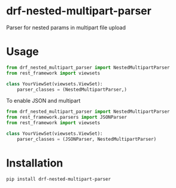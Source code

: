 # drf-nested-multipart-parser
Parser for nested params in multipart file upload


# Usage
```python
from drf_nested_multipart_parser import NestedMultipartParser
from rest_framework import viewsets

class YourViewSet(viewsets.ViewSet):
	parser_classes = (NestedMultipartParser,)
```
To enable JSON and multipart

```python
from drf_nested_multipart_parser import NestedMultipartParser
from rest_framework.parsers import JSONParser
from rest_framework import viewsets

class YourViewSet(viewsets.ViewSet):
	parser_classes = (JSONParser, NestedMultipartParser)
```

# Installation
`pip install drf-nested-multipart-parser`
